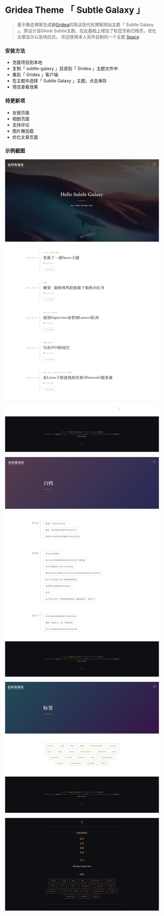 # Gridea Theme 「 Subtle Galaxy 」

> 基于静态博客生成器[Gridea](https://gridea.dev/)的简洁现代风博客网站主题「 Subtle Galaxy 」。原设计自Ghost Subtle主题，在此基础上增加了标签页和归档页，优化文章显示以及响应式。
> 欢迎使用本人另外自制的一个主题 [Space](https://github.com/GalaxySuze/gridea-theme-space) 

### 安装方法
- 克隆项目到本地
- 复制「 subtle-galaxy 」目录到「 Gridea 」主题文件中
- 重启「 Gridea 」客户端
- 在主题中选择「 Subtle Galaxy 」主题，点击保存
- 预览查看效果

### 待更新项
- 友链页面
- 相册页面
- 支持评论
- 图片懒加载
- 优化文章页面

### 示例截图

![subtle-galaxy-1.jpg](https://github.com/GalaxySuze/gridea-theme-subtle-galaxy/raw/master/sg_01.jpg)

![subtle-galaxy-3.jpg](https://github.com/GalaxySuze/gridea-theme-subtle-galaxy/raw/master/sg_02.jpg)

![subtle-galaxy-4.jpg](https://github.com/GalaxySuze/gridea-theme-subtle-galaxy/raw/master/sg_03.jpg)

![subtle-galaxy-2.jpg](https://github.com/GalaxySuze/gridea-theme-subtle-galaxy/raw/master/sg_04.jpg)
